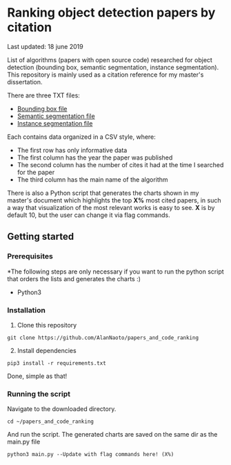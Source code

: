 # Ranking object detection papers by citation
Last updated: 18 june 2019

List of algorithms (papers with open source code) researched for object detection (bounding box, semantic segmentation, instance segmentation). This repository is mainly used as a citation reference for my master's dissertation. 

There are three TXT files:
* [Bounding box file](articles_object_detect.txt)
* [Semantic segmentation file](articles_semantic_segmentation.txt)
* [Instance segmentation file](articles_instance_segmentation.txt)

Each contains data organized in a CSV style, where:
* The first row has only informative data
* The first column has the year the paper was published
* The second column has the number of cites it had at the time I searched for the paper
* The third column has the main name of the algorithm

There is also a Python script that generates the charts shown in my master's document which highlights the top **X%** most cited papers, in such a way that visualization of the most relevant works is easy to see. **X** is by default 10, but the user can change it via flag commands.
## Getting started
### Prerequisites
*The following steps are only necessary if you want to run the python script that orders the lists and generates the charts :)
* Python3
### Installation

1. Clone this repository
```
git clone https://github.com/AlanNaoto/papers_and_code_ranking
```
2. Install dependencies
```
pip3 install -r requirements.txt
```
Done, simple as that!
### Running the script
Navigate to the downloaded directory.
```
cd ~/papers_and_code_ranking
```
And run the script. The generated charts are saved on the same dir as the main.py file
```
python3 main.py --Update with flag commands here! (X%)
```
